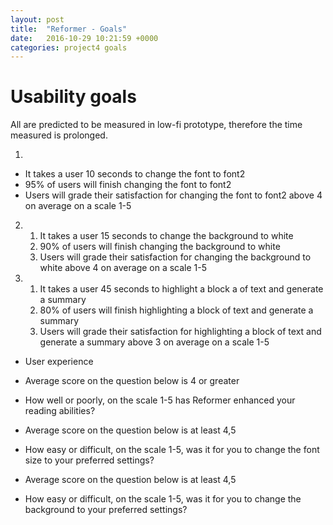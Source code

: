 ```yaml
---
layout: post
title:  "Reformer - Goals"
date:   2016-10-29 10:21:59 +0000
categories: project4 goals
---
```


Usability goals
===============

All are predicted to be measured in low-fi prototype, therefore the time
measured is prolonged.


1.

* It takes a user 10 seconds to change the font to font2
* 95% of users will finish changing the font to font2
* Users will grade their satisfaction for changing the font to font2 above 4 on average on a scale 1-5

2.
	1. It takes a user 15 seconds to change the background to white
	2. 90% of users will finish changing the background to white
	3. Users will grade their satisfaction for changing the background to white above 4 on average on a scale 1-5

3.
	1. It takes a user 45 seconds to highlight a block a of text and generate a summary
	2. 80% of users will finish highlighting a block of text and generate a summary
	3. Users will grade their satisfaction for highlighting a block of text and generate a summary above 3 on average on a scale 1-5
    

* User experience

* Average score on the question below is 4 or greater

* How well or poorly, on the scale 1-5 has Reformer enhanced your reading abilities?

* Average score on the question below is at least 4,5

* How easy or difficult, on the scale 1-5, was it for you to change the font size to your preferred settings?

* Average score on the question below is at least 4,5

* How easy or difficult, on the scale 1-5, was it for you to change the background to your preferred settings?
